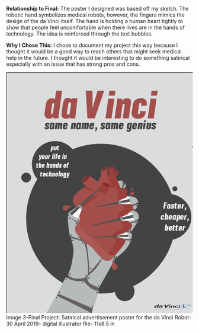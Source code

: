 

**Relationship to Final:** The poster I designed was based off my sketch. The robotic hand symbolizes medical robots, however, the fingers mimics the design of the da Vinci itself. The hand is holding a human heart tightly to show that people feel uncomfortable when there lives are in the hands of technology. The idea is reinforced through the text bubbles.

**Why I Chose This:** I chose to document my project this way because I thought it would be a good way to reach others that might seek medical help in the future. I thought it would be interesting to do something satirical especially with an issue that has strong pros and cons.

![](finished_work.png)
Image 3-Final Project: Satirical advertisement poster for the da Vinci Robot- 30 April 2019- digital illustrator file- 11x8.5 in
